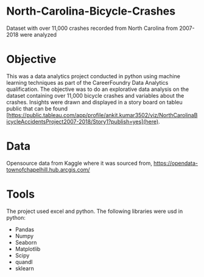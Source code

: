 # North-Carolina-Bicycle-Crashes
Dataset with over 11,000 crashes recorded from North Carolina from 2007-2018 were analyzed  

# Objective

This was a data analytics project conducted in python using machine learning techniques as part of the CareerFoundry Data Analytics qualification. The objective was to do an explorative data analysis on the dataset containing over 11,000 bicycle crashes and variables about the crashes. Insights were drawn and displayed in a story board on tableu public that can be found [https://public.tableau.com/app/profile/ankit.kumar3502/viz/NorthCarolinaBicycleAccidentsProject2007-2018/Story1?publish=yes](here). 

# Data
Opensource data from Kaggle where it was sourced from, https://opendata-townofchapelhill.hub.arcgis.com/

# Tools
The project used excel and python. The following libraries were usd in python:

- Pandas
- Numpy
- Seaborn
- Matplotlib
- Scipy
- quandl
- sklearn
